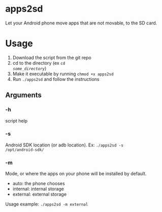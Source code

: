 apps2sd
=======

Let your Android phone move apps that are not movable, to the SD card.

Usage
=====

1. Download the script from the git repo
2. cd to the directory (ex <code>cd _some_directory_</code>)
3. Make it executable by running <code>chmod +x apps2sd</code>
4. Run <code>./apps2sd</code> and follow the instructions

## Arguments ##

### -h ###

script help

### -s ###

Android SDK location (or adb location). Ex: <code>./apps2sd -s /opt/android-sdk/ </code>

### -m ###

Mode, or where the apps on your phone will be installed by default.

* auto: the phone chooses
* internal: internal storage
* external: external storage

Usage example: <code>./apps2sd -m external</code>